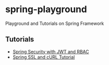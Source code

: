 # spring-playground

Playground and Tutorials on Spring Framework

## Tutorials

-   [Spring Security with JWT and RBAC](spring-security-jwt-rbac)
-   [Spring SSL and cURL Tutorial](spring-ssl-test)
